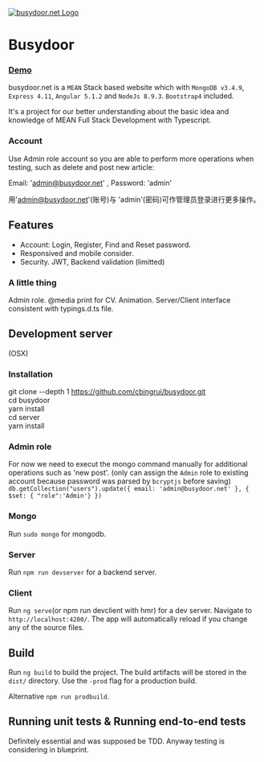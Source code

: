 [![busydoor.net Logo](http://busydoor.net/favicon.png)](http://busydoor.net/)

# Busydoor

### [Demo](http://busydoor.net)

busydoor.net is a `MEAN` Stack based website which with `MongoDB v3.4.9`, `Express 4.11`, `Angular 5.1.2` and `NodeJs 8.9.3`. `Bootstrap4` included.

It's a project for our better understanding about the basic idea and knowledge of MEAN Full Stack Development with Typescript.

### Account

Use Admin role account so you are able to perform more operations when testing, such as delete and post new article:

Email: 'admin@busydoor.net' , Password: 'admin'

用'admin@busydoor.net'(账号)与 'admin'(密码)可作管理员登录进行更多操作。

## Features

* Account: Login, Register, Find and Reset password.
* Responsived and mobile consider.
* Security. JWT, Backend validation (limitted)

### A little thing

Admin role. @media print for CV. Animation. Server/Client interface consistent with typings.d.ts file.

## Development server

(OSX)

### Installation

git clone --depth 1 https://github.com/cbingrui/busydoor.git  
cd busydoor  
yarn install  
cd server  
yarn install

### Admin role

For now we need to execut the mongo command manually for additional operations such as 'new post'. (only can assign the `Admin` role to existing account because password was parsed by `bcryptjs` before saving)  
`db.getCollection("users").update({ email: 'admin@busydoor.net' }, { $set: { "role":'Admin'} })`

### Mongo

Run `sudo mongo` for mongodb.

### Server

Run `npm run devserver` for a backend server.

### Client

Run `ng serve`(or npm run devclient with hmr) for a dev server. Navigate to `http://localhost:4200/`. The app will automatically reload if you change any of the source files.

## Build

Run `ng build` to build the project. The build artifacts will be stored in the `dist/` directory. Use the `-prod` flag for a production build.

Alternative `npm run prodbuild`.

## Running unit tests & Running end-to-end tests

Definitely essential and was supposed be TDD. Anyway testing is considering in blueprint.
